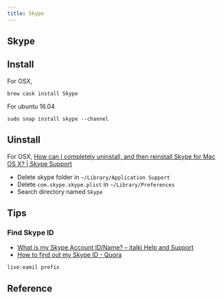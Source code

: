 ```yaml
---
title: Skype
---
```


## Skype

## Install
For OSX,

```
brew cask install Skype
```

For ubuntu 16.04

```
sudo snap install skype --channel
```

## Uinstall

For OSX,
[How can I completely uninstall, and then reinstall Skype for Mac OS X? | Skype Support](https://support.skype.com/en/faq/FA12073/how-can-i-completely-uninstall-and-then-reinstall-skype-for-mac-os-x)

* Delete skype folder in `~/Library/Application Support`
* Delete `com.skype.skype.plist` in `~/Library/Preferences`
* Search directory named `Skype`

## Tips

### Find Skype ID
* [What is my Skype Account ID/Name? – italki Help and Support](https://support.italki.com/hc/en-us/articles/228022428-What-is-my-Skype-Account-ID-Name-)
* [How to find out my Skype ID - Quora](https://www.quora.cOm/How-can-I-find-out-my-Skype-ID)

`live:eamil prefix`

## Reference
